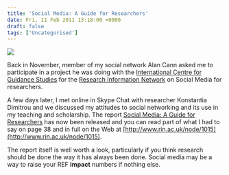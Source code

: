 ```yaml
---
title: 'Social Media: A Guide for Researchers'
date: Fri, 11 Feb 2011 13:18:00 +0000
draft: false
tags: ['Uncategorised']
---
```


[![](https://blog.cpjobling.net/wp-content/uploads/2016/11/b5ee4-2011-02-11_1304.png?w=300)](https://blog.cpjobling.net/wp-content/uploads/2016/11/b5ee4-2011-02-11_1304.png)

Back in November, member of my social network Alan Cann asked me to participate in a project he was doing with the [International Centre for Guidance Studies](http://www.derby.ac.uk/icegs) for the [Research Information Network](http://www.rin.ac.uk/) on Social Media for researchers.

A few days later, I met online in Skype Chat with researcher Konstantia Dimitrou and we discussed my attitudes to social networking and its use in my teaching and scholarship. The report [Social Media: A Guide for Researchers](http://www.rin.ac.uk/our-work/communicating-and-disseminating-research/social-media-guide-researchers) has now been released and you can read part of what I had to say on page 38 and in full on the Web at [http://www.rin.ac.uk/node/1015](http://www.rin.ac.uk/node/1015).

The report itself is well worth a look, particularly if you think research should be done the way it has always been done. Social media may be a way to raise your REF **impact** numbers if nothing else.